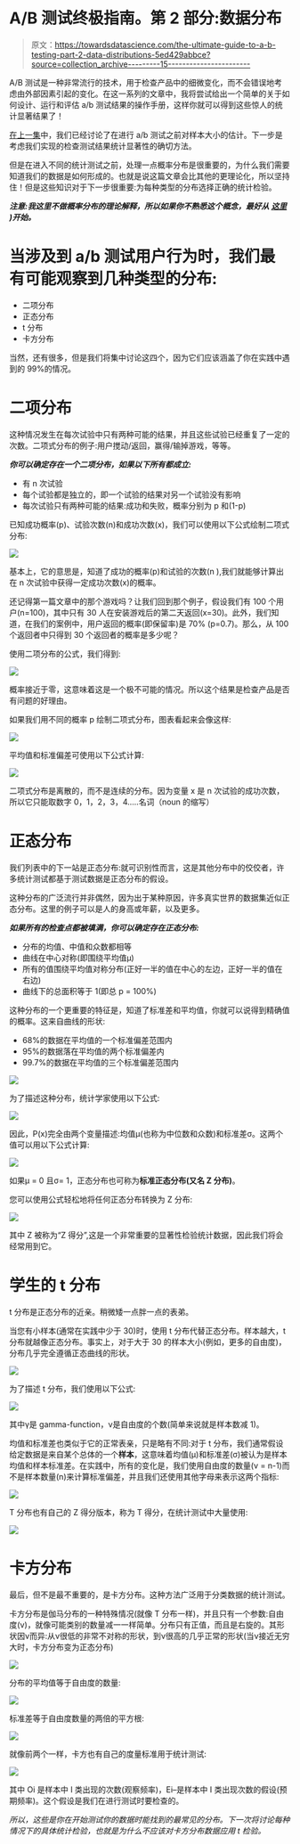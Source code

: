 # A/B 测试终极指南。第 2 部分:数据分布

> 原文：<https://towardsdatascience.com/the-ultimate-guide-to-a-b-testing-part-2-data-distributions-5ed429abbce?source=collection_archive---------15----------------------->

A/B 测试是一种非常流行的技术，用于检查产品中的细微变化，而不会错误地考虑由外部因素引起的变化。在这一系列的文章中，我将尝试给出一个简单的关于如何设计、运行和评估 a/b 测试结果的操作手册，这样你就可以得到这些惊人的统计显著结果了！

[在上一集](https://medium.com/swlh/the-ultimate-guide-to-a-b-testing-part-1-experiment-design-8315a2470c63)中，我们已经讨论了在进行 a/b 测试之前对样本大小的估计。下一步是考虑我们实现的检查测试结果统计显著性的确切方法。

但是在进入不同的统计测试之前，处理一点概率分布是很重要的，为什么我们需要知道我们的数据是如何形成的。也就是说这篇文章会比其他的更理论化，所以坚持住！但是这些知识对于下一步很重要:为每种类型的分布选择正确的统计检验。

***注意:我这里不做概率分布的理论解释，所以如果你不熟悉这个概念，最好从*** [***这里***](https://en.wikipedia.org/wiki/Probability_distribution) ***)开始。***

# 当涉及到 a/b 测试用户行为时，我们最有可能观察到几种类型的分布:

*   二项分布
*   正态分布
*   t 分布
*   卡方分布

当然，还有很多，但是我们将集中讨论这四个，因为它们应该涵盖了你在实践中遇到的 99%的情况。

# 二项分布

这种情况发生在每次试验中只有两种可能的结果，并且这些试验已经重复了一定的次数。二项式分布的例子:用户搅动/返回，赢得/输掉游戏，等等。

***你可以确定存在一个二项分布，如果以下所有都成立:***

*   有 n 次试验
*   每个试验都是独立的，即一个试验的结果对另一个试验没有影响
*   每次试验只有两种可能的结果:成功和失败，概率分别为 p 和(1-p)

已知成功概率(p)、试验次数(n)和成功次数(x)，我们可以使用以下公式绘制二项式分布:

![](img/b3fb8c0ff79535c000827b3942f702b5.png)

基本上，它的意思是，知道了成功的概率(p)和试验的次数(n ),我们就能够计算出在 n 次试验中获得一定成功次数(x)的概率。

还记得第一篇文章中的那个游戏吗？让我们回到那个例子，假设我们有 100 个用户(n=100)，其中只有 30 人在安装游戏后的第二天返回(x=30)。此外，我们知道，在我们的案例中，用户返回的概率(即保留率)是 70% (p=0.7)。那么，从 100 个返回者中只得到 30 个返回者的概率是多少呢？

使用二项分布的公式，我们得到:

![](img/8f553e85fc08188850fe55e4b2346fe0.png)

概率接近于零，这意味着这是一个极不可能的情况。所以这个结果是检查产品是否有问题的好理由。

如果我们用不同的概率 p 绘制二项式分布，图表看起来会像这样:

![](img/0671e7fd7dc1d94f3bc715cca963bdaf.png)

平均值和标准偏差可使用以下公式计算:

![](img/ab164a867d8de4c0e6bd3dd3adc8d21b.png)

二项式分布是离散的，而不是连续的分布。因为变量 x 是 n 次试验的成功次数，所以它只能取数字 0，1，2，3，4…..名词（noun 的缩写）

# 正态分布

我们列表中的下一站是正态分布:就可识别性而言，这是其他分布中的佼佼者，许多统计测试都基于测试数据是正态分布的假设。

这种分布的广泛流行并非偶然，因为出于某种原因，许多真实世界的数据集近似正态分布。这里的例子可以是人的身高或年薪，以及更多。

***如果所有的检查点都被填满，你可以确定存在正态分布:***

*   分布的均值、中值和众数都相等
*   曲线在中心对称(即围绕平均值μ)
*   所有的值围绕平均值对称分布(正好一半的值在中心的左边，正好一半的值在右边)
*   曲线下的总面积等于 1(即总 p = 100%)

这种分布的一个更重要的特征是，知道了标准差和平均值，你就可以说得到精确值的概率。这来自曲线的形状:

*   68%的数据在平均值的一个标准偏差范围内
*   95%的数据落在平均值的两个标准偏差内
*   99.7%的数据在平均值的三个标准偏差范围内

![](img/16e2e72a6863447e60011f5df2e0ac32.png)

为了描述这种分布，统计学家使用以下公式:

![](img/12bae6978d19e6d556132fe96a49a6c4.png)

因此，P(x)完全由两个变量描述:均值μ(也称为中位数和众数)和标准差σ。这两个值可以用以下公式计算:

![](img/0b35243332b8eb712d6620661d900f99.png)

如果μ = 0 且σ= 1，正态分布也可称为**标准正态分布(又名 Z 分布)**。

您可以使用公式轻松地将任何正态分布转换为 Z 分布:

![](img/7b44a84b006ad356f9265c54227f0bf1.png)

其中 Z 被称为“Z 得分”,这是一个非常重要的显著性检验统计数据，因此我们将会经常用到它。

# 学生的 t 分布

t 分布是正态分布的近亲。稍微矮一点胖一点的表弟。

当您有小样本(通常在实践中少于 30)时，使用 t 分布代替正态分布。样本越大，t 分布就越像正态分布。事实上，对于大于 30 的样本大小(例如，更多的自由度)，分布几乎完全遵循正态曲线的形状。

![](img/57c7581d2fa7e02d005930d4fc016696.png)

为了描述 t 分布，我们使用以下公式:

![](img/5cdecbc8420e7d439effc6d0e81f2b04.png)

其中γ是 gamma-function，ν是自由度的个数(简单来说就是样本数减 1)。

均值和标准差也类似于它的正常表亲，只是略有不同:对于 t 分布，我们通常假设给定数据是来自某个总体的一个**样本**，这意味着均值(μ)和标准差(σ)被认为是样本均值和样本标准差。在实践中，所有的变化是，我们使用自由度的数量(ν = n-1)而不是样本数量(n)来计算标准偏差，并且我们还使用其他字母来表示这两个指标:

![](img/a4cf5fa2e21a36e630de444f2e1cf07e.png)

T 分布也有自己的 Z 得分版本，称为 T 得分，在统计测试中大量使用:

![](img/a2a384224ca1eaa8954493d9f63699cf.png)

# 卡方分布

最后，但不是最不重要的，是卡方分布。这种方法广泛用于分类数据的统计测试。

卡方分布是伽马分布的一种特殊情况(就像 T 分布一样)，并且只有一个参数:自由度(ν)，就像可能类别的数量减一一样简单。分布只有正值，而且是右旋的。其形状因ν而异:从ν很低的非常不对称的形状，到ν很高的几乎正常的形状(当ν接近无穷大时，卡方分布变为正态分布)

![](img/f130f1114fe16761c45028909624b292.png)

分布的平均值等于自由度的数量:

![](img/0e7e9cc4f4bed0cd5e630b26e20ee39e.png)

标准差等于自由度数量的两倍的平方根:

![](img/99f10a8d3643cec732fff4a266c3caa7.png)

就像前两个一样，卡方也有自己的度量标准用于统计测试:

![](img/476fc688fdc4e9c35108390ff7e9554e.png)

其中 Oi 是样本中 I 类出现的次数(观察频率)，Ei–是样本中 I 类出现次数的假设(预期频率)。这个假设是我们在进行测试时要检查的。

*所以，这些是你在开始测试你的数据时能找到的最常见的分布。下一次将讨论每种情况下的具体统计检验，也就是为什么不应该对卡方分布数据应用 t 检验。*